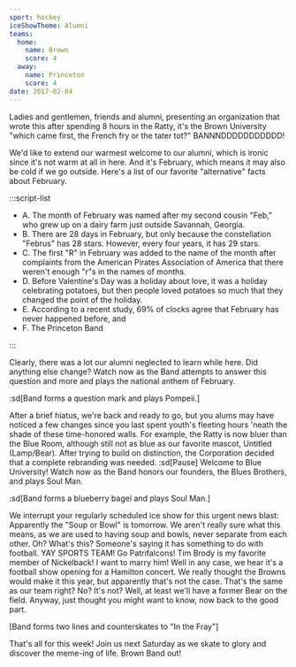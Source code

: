 ```yaml
---
sport: hockey
iceShowTheme: Alumni
teams:
  home:
    name: Brown
    score: 4
  away:
    name: Princeton
    score: 4
date: 2017-02-04
---
```


Ladies and gentlemen, friends and alumni, presenting an organization that wrote this after spending 8 hours in the Ratty, it's the Brown University "which came first, the French fry or the tater tot?" BANNNDDDDDDDDDDD!

We'd like to extend our warmest welcome to our alumni, which is ironic since it's not warm at all in here. And it's February, which means it may also be cold if we go outside. Here's a list of our favorite "alternative" facts about February.

:::script-list

- A. The month of February was named after my second cousin "Feb," who grew up on a dairy farm just outside Savannah, Georgia.
- B. There are 28 days in February, but only because the constellation "Februs" has 28 stars. However, every four years, it has 29 stars.
- C. The first "R" in February was added to the name of the month after complaints from the American Pirates Association of America that there weren't enough "r"s in the names of months.
- D. Before Valentine's Day was a holiday about love, it was a holiday celebrating potatoes, but then people loved potatoes so much that they changed the point of the holiday.
- E. According to a recent study, 69% of clocks agree that February has never happened before, and
- F. The Princeton Band

:::

Clearly, there was a lot our alumni neglected to learn while here. Did anything else change? Watch now as the Band attempts to answer this question and more and plays the national anthem of February.

:sd[Band forms a question mark and plays Pompeii.]

After a brief hiatus, we're back and ready to go, but you alums may have noticed a few changes since you last spent youth's fleeting hours 'neath the shade of these time-honored walls. For example, the Ratty is now bluer than the Blue Room, although still not as blue as our favorite mascot, Untitled (Lamp/Bear). After trying to build on distinction, the Corporation decided that a complete rebranding was needed. :sd[Pause] Welcome to Blue University! Watch now as the Band honors our founders, the Blues Brothers, and plays Soul Man.

:sd[Band forms a blueberry bagel and plays Soul Man.]

We interrupt your regularly scheduled ice show for this urgent news blast: Apparently the "Soup or Bowl" is tomorrow. We aren't really sure what this means, as we are used to having soup and bowls, never separate from each other. Oh? What's this? Someone's saying it has something to do with football. YAY SPORTS TEAM! Go Patrifalcons! Tim Brody is my favorite member of Nickelback! I want to marry him! Well in any case, we hear it's a football show opening for a Hamilton concert. We really thought the Browns would make it this year, but apparently that's not the case. That's the same as our team right? No? It's not? Well, at least we'll have a former Bear on the field. Anyway, just thought you might want to know, now back to the good part.

\[Band forms two lines and counterskates to "In the Fray"]

That's all for this week! Join us next Saturday as we skate to glory and discover the meme-ing of life. Brown Band out!
